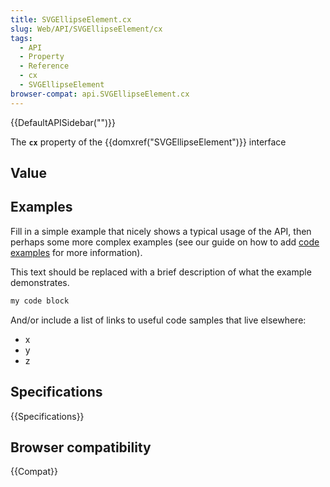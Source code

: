 ```yaml
---
title: SVGEllipseElement.cx
slug: Web/API/SVGEllipseElement/cx
tags:
  - API
  - Property
  - Reference
  - cx
  - SVGEllipseElement
browser-compat: api.SVGEllipseElement.cx
---
```

{{DefaultAPISidebar("")}}

The **`cx`** property of the {{domxref("SVGEllipseElement")}} interface 

## Value



## Examples

Fill in a simple example that nicely shows a typical usage of the API, then perhaps some more complex examples (see our guide on how to add [code examples](/en-US/docs/MDN/Contribute/Structures/Code_examples) for more information).

This text should be replaced with a brief description of what the example demonstrates.

```js
my code block
```

And/or include a list of links to useful code samples that live elsewhere:

*   x
*   y
*   z

## Specifications

{{Specifications}}

## Browser compatibility

{{Compat}}


